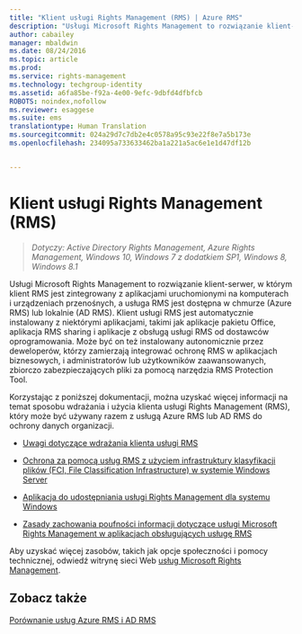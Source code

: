 ```yaml
---
title: "Klient usługi Rights Management (RMS) | Azure RMS"
description: "Usługi Microsoft Rights Management to rozwiązanie klient-serwer, w którym klient RMS jest zintegrowany z aplikacjami uruchomionymi na komputerach i urządzeniach przenośnych, a usługa RMS jest dostępna w chmurze (Azure RMS) lub lokalnie (AD RMS). Klient usługi RMS jest automatycznie instalowany z niektórymi aplikacjami, takimi jak aplikacje pakietu Office, aplikacja RMS sharing i aplikacje z obsługą usługi RMS od dostawców oprogramowania. Może być on też instalowany autonomicznie przez deweloperów, którzy zamierzają integrować ochronę RMS w aplikacjach biznesowych, i administratorów lub użytkowników zaawansowanych, zbiorczo zabezpieczających pliki za pomocą narzędzia RMS Protection Tool."
author: cabailey
manager: mbaldwin
ms.date: 08/24/2016
ms.topic: article
ms.prod: 
ms.service: rights-management
ms.technology: techgroup-identity
ms.assetid: a6fa85be-f92a-4e00-9efc-9dbfd4dfbfcb
ROBOTS: noindex,nofollow
ms.reviewer: esaggese
ms.suite: ems
translationtype: Human Translation
ms.sourcegitcommit: 024a29d7c7db2e4c0578a95c93e22f8e7a5b173e
ms.openlocfilehash: 234095a733633462ba1a221a5ac6e1e1d47df12b


---
```


# Klient usługi Rights Management (RMS)

>*Dotyczy: Active Directory Rights Management, Azure Rights Management, Windows 10, Windows 7 z dodatkiem SP1, Windows 8, Windows 8.1*

Usługi Microsoft Rights Management to rozwiązanie klient-serwer, w którym klient RMS jest zintegrowany z aplikacjami uruchomionymi na komputerach i urządzeniach przenośnych, a usługa RMS jest dostępna w chmurze (Azure RMS) lub lokalnie (AD RMS). Klient usługi RMS jest automatycznie instalowany z niektórymi aplikacjami, takimi jak aplikacje pakietu Office, aplikacja RMS sharing i aplikacje z obsługą usługi RMS od dostawców oprogramowania. Może być on też instalowany autonomicznie przez deweloperów, którzy zamierzają integrować ochronę RMS w aplikacjach biznesowych, i administratorów lub użytkowników zaawansowanych, zbiorczo zabezpieczających pliki za pomocą narzędzia RMS Protection Tool.

Korzystając z poniższej dokumentacji, można uzyskać więcej informacji na temat sposobu wdrażania i użycia klienta usługi Rights Management (RMS), który może być używany razem z usługą Azure RMS lub AD RMS do ochrony danych organizacji.

- [Uwagi dotyczące wdrażania klienta usługi RMS](client-deployment-notes.md)

- [Ochrona za pomocą usług RMS z użyciem infrastruktury klasyfikacji plików (FCI, File Classification Infrastructure) w systemie Windows Server](configure-fci.md)

- [Aplikacja do udostępniania usługi Rights Management dla systemu Windows](sharing-app-windows.md)

- [Zasady zachowania poufności informacji dotyczące usługi Microsoft Rights Management w aplikacjach obsługujących usługę RMS](privacy-statement-rms-enlightened-applications.md)


Aby uzyskać więcej zasobów, takich jak opcje społeczności i pomocy technicznej, odwiedź witrynę sieci Web [usług Microsoft Rights Management](https://www.microsoft.com/rms).

## Zobacz także
[Porównanie usług Azure RMS i AD RMS](../understand-explore/compare-azure-rms-ad-rms.md)



<!--HONumber=Aug16_HO4-->


